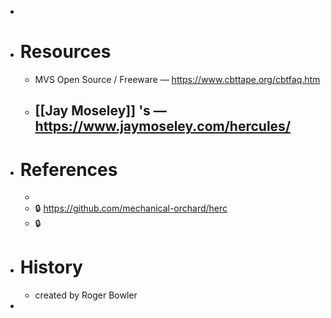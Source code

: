 -
- # Resources
	- MVS Open Source / Freeware — https://www.cbttape.org/cbtfaq.htm
	- [[Jay Moseley]] 's — https://www.jaymoseley.com/hercules/
		-
- # References
	-
	- 🔒 https://github.com/mechanical-orchard/herc
	- 🔒
- # History
	- created by Roger Bowler
-
